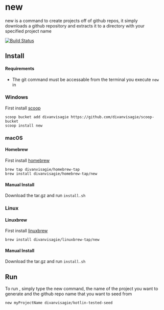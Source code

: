 # new
new is a command to create projects off of github repos, it simply downloads a github repository and extracts it to a directory with your specified project name

[![Build Status](https://travis-ci.org/divanvisagie/new.svg?branch=master)](https://travis-ci.org/divanvisagie/new)


## Install 

#### Requirements 
 - The git command must be accessable from the terminal you execute `new` in

### Windows 

First install [scoop](http://scoop.sh/)

```
scoop bucket add divanvisagie https://github.com/divanvisagie/scoop-bucket
scoop install new
```

### macOS

#### Homebrew

First install [homebrew](https://brew.sh/)

```
brew tap divanvisagie/homebrew-tap
brew install divanvisagie/homebrew-tap/new
```

#### Manual Install 

Download the tar.gz and run `install.sh`


### Linux
#### Linuxbrew

First install [linuxbrew](http://linuxbrew.sh/)

```
brew install divanvisagie/linuxbrew-tap/new
```

#### Manual Install

Download the tar.gz and run `install.sh`



## Run

To run , simply type the new command, the name of the project you want to generate and the github repo name that you want to seed from

```sh
new myProjectName divanvisagie/kotlin-tested-seed
```
